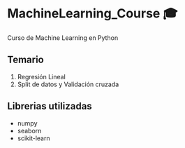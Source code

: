 # MachineLearning_Course :mortar_board:
Curso de Machine Learning en Python

## Temario

1. Regresión Lineal
2. Split de datos y Validación cruzada

## Librerias utilizadas

- numpy
- seaborn
- scikit-learn